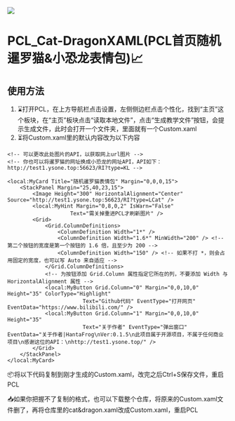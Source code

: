 ![](https://s21.ax1x.com/2024/07/31/pkOjw24.png)

# PCL_Cat-DragonXAML(PCL首页随机暹罗猫&小恐龙表情包)📈
## 使用方法
1. ⌛打开PCL，在上方导航栏点击设置，左侧侧边栏点击个性化，找到“主页”这个板块，在“主页”板块点击“读取本地文件”，点击“生成教学文件”按钮，会提示生成文件，此时会打开一个文件夹，里面就有一个Custom.xaml
2. ⏳将Custom.xaml里的默认内容改为以下内容
```
<!-- 可以更改此处图片的API，以获取网上url图片 -->
<!-- 你也可以将暹罗猫的网址换成小恐龙的网址API，API如下：http://test1.ysone.top:56623/RI?type=KL -->

<local:MyCard Title="随机暹罗猫表情包" Margin="0,0,0,15">
    <StackPanel Margin="25,40,23,15">
        <Image Height="300" HorizontalAlignment="Center" Source="http://test1.ysone.top:56623/RI?type=LCat" />
        <local:MyHint Margin="0,8,0,2" IsWarn="False"
                    Text="需关掉重进PCL才刷新图片" />
        <Grid>
            <Grid.ColumnDefinitions>
                <ColumnDefinition Width="1*" />
                <ColumnDefinition Width="1.6*" MinWidth="200" /> <!-- 第二个按钮的宽度是第一个按钮的 1.6 倍，且至少为 200 -->
                <ColumnDefinition Width="150" /> <!-- 如果不打 *，则会占用固定的宽度，也可以写 Auto 来自适应 -->
            </Grid.ColumnDefinitions>
            <!-- 为按钮添加 Grid.Column 属性指定它所在的列，不要添加 Width 与 HorizontalAlignment 属性 -->
            <local:MyButton Grid.Column="0" Margin="0,0,10,0" Height="35" ColorType="Highlight"
                        Text="Github代码" EventType="打开网页" EventData="https://www.bilibili.com/" />
            <local:MyButton Grid.Column="1" Margin="0,0,10,0" Height="35" 
                        Text="关于作者" EventType="弹出窗口" EventData="关于作者|HantaFrog\nVer:0.1.5\n此项目属于开源项目，不属于任何商业项目\n感谢这位的API：\nhttp://test1.ysone.top/" />
        </Grid>
    </StackPanel>
</local:MyCard>
```
📦将以下代码复制到刚才生成的Custom.xaml，改完之后Ctrl+S保存文件，重启PCL

📥如果你把握不了复制的格式，也可以下载整个仓库，将原来的Custom.xaml文件删了，再将仓库里的cat&dragon.xaml改成Custom.xaml，重启PCL

